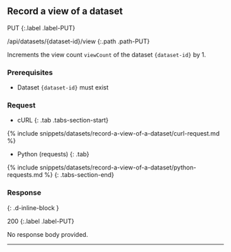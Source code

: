 ## Record a view of a dataset

PUT
{:.label .label-PUT}

/api/datasets/{dataset-id}/view
{:.path .path-PUT}

Increments the view count `viewCount` of the dataset `{dataset-id}` by 1.

### Prerequisites

- Dataset `{dataset-id}` must exist

### Request

- cURL
{: .tab .tabs-section-start}

{% include snippets/datasets/record-a-view-of-a-dataset/curl-request.md %}

- Python (requests)
{: .tab}

{% include snippets/datasets/record-a-view-of-a-dataset/python-requests.md %}
{: .tabs-section-end}

### Response
{: .d-inline-block }

200
{:.label .label-PUT}

No response body provided.

---
